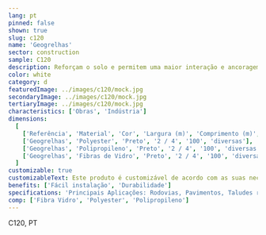 ```yaml
---
lang: pt
pinned: false
shown: true
slug: c120
name: 'Geogrelhas'
sector: construction
sample: C120
description: Reforçam o solo e permitem uma maior interação e ancoragem no meio inserido, através de materiais polímeros dispostos em grelhas orientadas
color: white
category: d
featuredImage: ../images/c120/mock.jpg
secondaryImage: ../images/c120/mock.jpg
tertiaryImage: ../images/c120/mock.jpg
characteristics: ['Obras', 'Indústria']
dimensions:
  [
    ['Referência', 'Material', 'Cor', 'Largura (m)', 'Comprimento (m)', 'Resistências'],
    ['Geogrelhas', 'Polyester', 'Preto', '2 / 4', '100', 'diversas'],
    ['Geogrelhas', 'Polipropileno', 'Preto', '2 / 4', '100', 'diversas'],
    ['Geogrelhas', 'Fibras de Vidro', 'Preto', '2 / 4', '100', 'diversas'],
  ]
customizable: true
customizableText: Este produto é customizável de acordo com as suas necessidades. Contacte-nos para mais informações.
benefits: ['Fácil instalação', 'Durabilidade']
specifications: 'Principais Aplicações: Rodovias, Pavimentos, Taludes reforçados, Muros de contenção, Aterros sobre solos moles, Bases e sub-bases, Aterros sobre estacas'
comp: ['Fibra Vidro', 'Polyester', 'Polipropileno']
---
```


C120, PT
